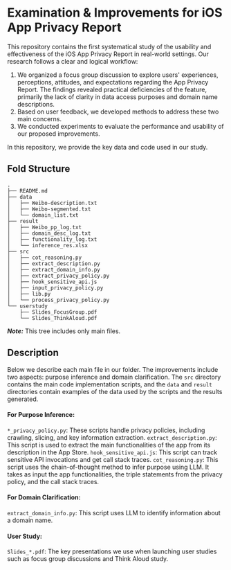 # Examination & Improvements for iOS App Privacy Report

This repository contains the first systematical study of the usability and effectiveness of the iOS App Privacy Report in real-world settings.
Our research follows a clear and logical workflow: 
1) We organized a focus group discussion to explore users' experiences, perceptions,
attitudes, and expectations regarding the App Privacy Report. The findings revealed practical deficiencies of the feature, 
primarily the lack of clarity in data access purposes and domain name descriptions. 
2) Based on user feedback, we developed methods to address these two main concerns. 
3) We conducted experiments to evaluate the performance and usability of our proposed improvements.

In this repository, we provide the key data and code used in our study.

## Fold Structure

```
.
├── README.md
├── data
│   ├── Weibo-description.txt
│   ├── Weibo-segmented.txt
│   └── domain_list.txt
├── result
│   ├── Weibo_pp_log.txt
│   ├── domain_desc_log.txt
│   ├── functionality_log.txt
│   └── inference_res.xlsx
├── src
│   ├── cot_reasoning.py
│   ├── extract_description.py
│   ├── extract_domain_info.py
│   ├── extract_privacy_policy.py
│   ├── hook_sensitive_api.js
│   ├── input_privacy_policy.py
│   ├── lib.py
│   └── process_privacy_policy.py
└── userstudy
    ├── Slides_FocusGroup.pdf
    └── Slides_ThinkAloud.pdf
```
***Note:*** This tree includes only main files. 

## Description
Below we describe each main file in our folder. The improvements include two aspects: purpose inference and domain clarification. 
The ```src``` directory contains the main code implementation scripts, 
and the ```data``` and ```result``` directories contain examples of the data used by the scripts and the results generated.

#### For Purpose Inference:
```*_privacy_policy.py```:  These scripts handle privacy policies, including crawling, slicing, and key information extraction.
```extract_description.py```: This script is used to extract the main functionalities of the app from its description in the App Store.
```hook_sensitive_api.js```: This script can track sensitive API invocations and get call stack traces.
```cot_reasoning.py```: This script uses the chain-of-thought method to infer purpose using LLM. It takes as input the 
app functionalities, the triple statements from the privacy policy, and the call stack traces.

#### For Domain Clarification:
```extract_domain_info.py```: This script uses LLM to identify information about a domain name.

#### User Study:
```Slides_*.pdf```: The key presentations we use when launching user studies such as focus group discussions and Think Aloud study.